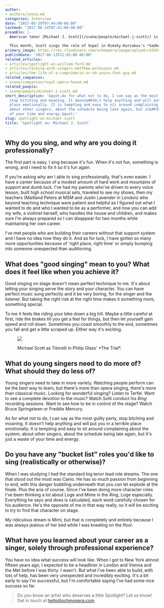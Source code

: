 ```yaml
---
author:
- authors/jenna.md
categories: Interview
date: "2017-05-29T07:44:00-06:00"
lastmod: "2017-06-14T07:41:00-06:00"
preamble: |-
  American tenor [Michael J. Scott](/scene/people/michael-j-scott/) is making a name for himself in Europe, both in leading roles (Don José, Rodolfo), and in comprimario repertoire. With standards like Monostatos (*Die Zauberflöte*), Don Curzio (*Le nozze di Figaro*) and Erster Jude (*Salome*) under his belt, Scott's character work has also brought him one-of-a-kind professional experiences in Philip Glass' *The Trial*, and Barrie Kosky's eye-popping production of Shostakovich's *The Nose*.

  This month, Scott sings the role of Sopel in Rimsky-Korsakov's *Sadko* at Opera Vlaanderen. We spoke with him about how he stays inspired at work, and the surprising reason he'd love to sing Mimì.
primary_image: https://res.cloudinary.com/schmopera/image/upload/v1545409169/media/webhook-uploads/1496065476219/2017-05-29---Scott-Headshot.jpg.jpg
publishDate: "2017-06-13T21:05:00-06:00"
related_articles:
- articles/spotlight-on-william-ford.md
- articles/talking-with-singers-matthew-polenzani.md
- articles/the-life-of-a-comprimario-or-oh-youre-that-guy.md
related_companies:
- scene/companies/royal-opera-house.md
related_people:
- scene/people/michael-j-scott.md
short_description: '&quot;As for what not to do, I can say as the most guilty party,
  stop bitching and moaning. It doesn&#039;t help anything and will put you in a terrible
  place emotionally. It is tempting and easy to sit around complaining about the system,
  about other singers, about the schedule being late again, but it&#039;s just a waste
  of your time and energy.&quot;'
slug: spotlight-on-michael-scott
title: 'Spotlight on: Michael J. Scott'
---
```


## Why do you sing, and why are you doing it professionally?

The first part is easy. I sing because it's fun. When it's not fun, something is wrong, and I need to fix it so it's fun again. 

If you're asking why am I able to sing professionally, that's even easier. I have a career because of a modest amount of hard work and mountains of support and dumb luck. I've had my parents who've driven to every voice lesson, built high school musical sets, traveled to see my shows, then my teachers (Maitland Peters at MSM and Justin Lavender in London) who beyond teaching technique were patient and helpful as I figured out what I wanted to do and who I wanted to be as a performer, and now you can add my wife, a violinist herself, who handles the house and children, and makes sure I'm always prepared so I can disappear for two months while maintaining her own career. 

I've met people who are building their careers without that support system and I have no idea how they do it. And as for luck, I have gotten so many more opportunities because of 'right place, right time' or simply bumping into someone unexpected than auditioning. 

## What does "good singing" mean to you? What does it feel like when you achieve it?

Good singing on stage doesn't mean perfect technique to me. It's about letting your singing serve the story and your character. You can have perfect music sung perfectly and it be very boring, for the singer and the listener. But taking the right risk at the right time makes it something more, something special. 

To me it feels like riding your bike down a big hill. Maybe a little careful at first, ride the brakes till you get a feel for things, but then let yourself gain speed and roll down. Sometimes you coast smoothly to the end, sometimes you fall and get a little scraped up. Either way it's exciting. 

<figure data-type="image">

![](https://res.cloudinary.com/schmopera/image/upload/v1545409169/media/webhook-uploads/1496065442866/2017-05-29---Scott---Titorelli.jpg.jpg)
<figcaption>Michael Scott as Titorelli in Philip Glass' *The Trial*.</figcaption>
</figure>

## What do young singers need to do more of? What should they do less of?

Young singers need to take in more variety. Watching people perform can be the best way to learn, but there's more than opera singing, there's more than classical music. Looking for wonderful singing? Listen to Terfel. Want to see a complete devotion to the music? Watch Solti conduct his *Ring* recording sessions. Want to see how to be in control of the stage? Watch Bruce Springsteen or Freddie Mercury. 

As for what not to do, I can say as the most guilty party, stop bitching and moaning. It doesn't help anything and will put you in a terrible place emotionally. It is tempting and easy to sit around complaining about the system, about other singers, about the schedule being late again, but it's just a waste of your time and energy. 

## Do you have any "bucket list" roles you'd like to sing (realistically or otherwise)?

When I was studying I had the standard big tenor lead role dreams. The one that stood out the most was Canio. He has so much passion from beginning to end, with this danger bubbling underneath that you can let explode at the finale. Plus the aria of course. Since I've been doing more character roles I've been thinking a lot about Loge and Mime in the *Ring*, Loge especially. Everything he says and does is calculated, each word carefully chosen for his audience. He's the opposite of me in that way really, so it will be exciting to try to find that character on stage.

My ridiculous dream is Mimì, but that is completely and entirely because I was always jealous of her bed while I was kneeling on the floor. 

## What have you learned about your career as a singer, solely through professional experience?

You have no idea what success will look like. When I got to New York almost fifteen years ago, I expected to be a headliner in London and Vienna and the Met before I was thirty. I wasn't. But what I've been able to build, with lots of help, has been very unexpected and incredibly exciting. It's a bit early to say I'm successful, but I'm comfortable saying I've had some nice success so far. 

>Do you know an artist who deserves a little Spotlight? Let us know! Get in touch at [hello@schmopera.com](mailto:hello@schmopera.com).
